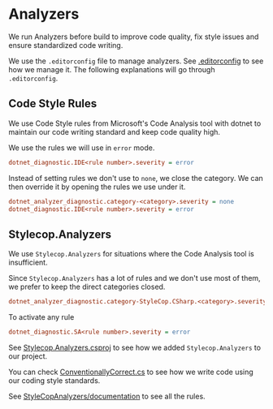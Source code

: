 # Analyzers

We run Analyzers before build to improve code quality, fix style issues and
ensure standardized code writing.

We use the `.editorconfig` file to manage analyzers. See
[.editorconfig](/.editorconfig) to see how we manage it. The following
explanations will go through `.editorconfig`.

## Code Style Rules

We use Code Style rules from Microsoft's Code Analysis tool with dotnet to
maintain our code writing standard and keep code quality high.

We use the rules we will use in `error` mode.

```ini
dotnet_diagnostic.IDE<rule number>.severity = error
```

Instead of setting rules we don't use to `none`, we close the category. We can
then override it by opening the rules we use under it.

```ini
dotnet_analyzer_diagnostic.category-<category>.severity = none
dotnet_diagnostic.IDE<rule number>.severity = error
```

## Stylecop.Analyzers

We use `Stylecop.Analyzers` for situations where the Code Analysis tool is
insufficient.

Since `Stylecop.Analyzers` has a lot of rules and we don't use most of them, we
prefer to keep the direct categories closed.

```ini
dotnet_analyzer_diagnostic.category-StyleCop.CSharp.<category>.severity = none
```

To activate any rule

```ini
dotnet_diagnostic.SA<rule number>.severity = error
```

See [Stylecop.Analyzers.csproj](/analyzers/Stylecop.Analyzers/Stylecop.Analyzers.csproj)
to see how we added `Stylecop.Analyzers` to our project.

You can check
[ConventionallyCorrect.cs](/analyzers/Stylecop.Analyzers/ConventionallyCorrect.cs)
to see how we write code using our coding style standards.

See [StyleCopAnalyzers/documentation](https://github.com/DotNetAnalyzers/StyleCopAnalyzers/tree/master/documentation)
to see all the rules.
